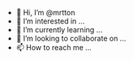 - 👋 Hi, I’m @mrtton
- 👀 I’m interested in ...
- 🌱 I’m currently learning ...
- 💞️ I’m looking to collaborate on ...
- 📫 How to reach me ...

<!---
mrtton/mrtton is a ✨ special ✨ repository because its `README.md` (this file) appears on your GitHub profile.
You can click the Preview link to take a look at your changes.
--->

